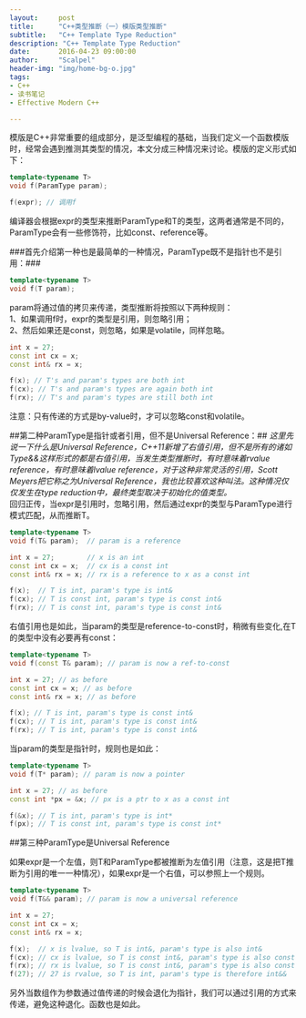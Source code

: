 ```yaml
---
layout:     post
title:      "C++类型推断（一）模版类型推断"
subtitle:   "C++ Template Type Reduction"
description: "C++ Template Type Reduction"
date:       2016-04-23 09:00:00
author:     "Scalpel"
header-img: "img/home-bg-o.jpg"
tags:
- C++
- 读书笔记
- Effective Modern C++

---
```

模版是C++非常重要的组成部分，是泛型编程的基础，当我们定义一个函数模版时，经常会遇到推测其类型的情况，本文分成三种情况来讨论。模版的定义形式如下：  

~~~cpp
template<typename T>
void f(ParamType param);

f(expr); // 调用f
~~~

编译器会根据expr的类型来推断ParamType和T的类型，这两者通常是不同的，ParamType会有一些修饰符，比如const、reference等。

###首先介绍第一种也是最简单的一种情况，ParamType既不是指针也不是引用：###

~~~cpp
template<typename T>
void f(T param); 
~~~

param将通过值的拷贝来传递，类型推断将按照以下两种规则：  
1、如果调用f时，expr的类型是引用，则忽略引用；  
2、然后如果还是const，则忽略，如果是volatile，同样忽略。  

~~~cpp
int x = 27; 
const int cx = x; 
const int& rx = x; 

f(x); // T's and param's types are both int
f(cx); // T's and param's types are again both int
f(rx); // T's and param's types are still both int
~~~

注意：只有传递的方式是by-value时，才可以忽略const和volatile。  

##第二种ParamType是指针或者引用，但不是Universal  Reference：##
*这里先说一下什么是Universal Reference，C++11新增了右值引用，但不是所有的诸如Type&&这样形式的都是右值引用，当发生类型推断时，有时意味着rvalue reference，有时意味着lvalue reference，对于这种非常灵活的引用，Scott Meyers把它称之为Universal Reference，我也比较喜欢这种叫法。这种情况仅仅发生在type reduction中，最终类型取决于初始化的值类型。*  
回归正传，当expr是引用时，忽略引用，然后通过expr的类型与ParamType进行模式匹配，从而推断T。  

~~~cpp
template<typename T>
void f(T& param);  // param is a reference

int x = 27;        // x is an int
const int cx = x;  // cx is a const int
const int& rx = x; // rx is a reference to x as a const int

f(x);  // T is int, param's type is int&
f(cx); // T is const int, param's type is const int&
f(rx); // T is const int, param's type is const int&
~~~

右值引用也是如此，当param的类型是reference-to-const时，稍微有些变化,在T的类型中没有必要再有const：  

~~~cpp
template<typename T>
void f(const T& param); // param is now a ref-to-const

int x = 27; // as before
const int cx = x; // as before
const int& rx = x; // as before

f(x); // T is int, param's type is const int&
f(cx); // T is int, param's type is const int&
f(rx); // T is int, param's type is const int&
~~~

当param的类型是指针时，规则也是如此：  

~~~cpp
template<typename T>
void f(T* param); // param is now a pointer

int x = 27; // as before
const int *px = &x; // px is a ptr to x as a const int

f(&x); // T is int, param's type is int*
f(px); // T is const int, param's type is const int*
~~~

##第三种ParamType是Universal Reference

如果expr是一个左值，则T和ParamType都被推断为左值引用（注意，这是把T推断为引用的唯一一种情况），如果expr是一个右值，可以参照上一个规则。  

~~~cpp
template<typename T>
void f(T&& param); // param is now a universal reference

int x = 27; 
const int cx = x; 
const int& rx = x; 

f(x);  // x is lvalue, so T is int&, param's type is also int&
f(cx); // cx is lvalue, so T is const int&, param's type is also const int&
f(rx); // rx is lvalue, so T is const int&, param's type is also const int&
f(27); // 27 is rvalue, so T is int, param's type is therefore int&&
~~~

另外当数组作为参数通过值传递的时候会退化为指针，我们可以通过引用的方式来传递，避免这种退化。函数也是如此。
